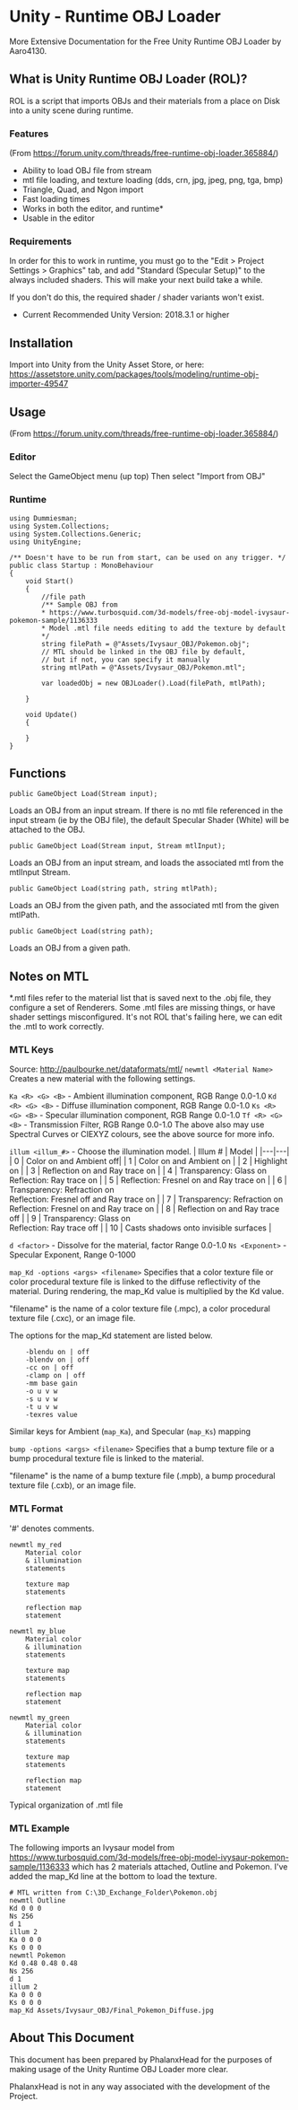 # Unity - Runtime OBJ Loader
More Extensive Documentation for the Free Unity Runtime OBJ Loader by Aaro4130.

## What is Unity Runtime OBJ Loader (ROL)?
ROL is a script that imports OBJs and their materials from a place on Disk into a unity scene during runtime.

### Features
(From https://forum.unity.com/threads/free-runtime-obj-loader.365884/)
- Ability to load OBJ file from stream
- mtl file loading, and texture loading (dds, crn, jpg, jpeg, png, tga, bmp)
- Triangle, Quad, and Ngon import
- Fast loading times
- Works in both the editor, and runtime*
- Usable in the editor

### Requirements
In order for this to work in runtime, you must go to the "Edit > Project Settings > Graphics" tab, and add "Standard (Specular Setup)" to the always included shaders. This will make your next build take a while.

If you don't do this, the required shader / shader variants won't exist.

- Current Recommended Unity Version: 2018.3.1 or higher

## Installation
Import into Unity from the Unity Asset Store, or here: https://assetstore.unity.com/packages/tools/modeling/runtime-obj-importer-49547

## Usage
(From https://forum.unity.com/threads/free-runtime-obj-loader.365884/)
### Editor
Select the GameObject menu (up top)
Then select "Import from OBJ"

### Runtime
```Csharp
using Dummiesman;
using System.Collections;
using System.Collections.Generic;
using UnityEngine;

/** Doesn't have to be run from start, can be used on any trigger. */
public class Startup : MonoBehaviour
{
    void Start()
    {
        //file path
        /** Sample OBJ from 
        * https://www.turbosquid.com/3d-models/free-obj-model-ivysaur-pokemon-sample/1136333 
        * Model .mtl file needs editing to add the texture by default
        */
        string filePath = @"Assets/Ivysaur_OBJ/Pokemon.obj";
        // MTL should be linked in the OBJ file by default, 
        // but if not, you can specify it manually
        string mtlPath = @"Assets/Ivysaur_OBJ/Pokemon.mtl";
        
        var loadedObj = new OBJLoader().Load(filePath, mtlPath);

    }

    void Update()
    {
        
    }
}
```

## Functions
```Csharp
public GameObject Load(Stream input);
```
Loads an OBJ from an input stream.
If there is no mtl file referenced in the input stream (ie by the OBJ file), the default Specular Shader (White) will be attached to the OBJ.

```Csharp
public GameObject Load(Stream input, Stream mtlInput);
```
Loads an OBJ from an input stream, and loads the associated mtl from the mtlInput Stream.

```Csharp
public GameObject Load(string path, string mtlPath);
```
Loads an OBJ from the given path, and the associated mtl from the given mtlPath. 

```Csharp
public GameObject Load(string path);
```
Loads an OBJ from a given path.

## Notes on MTL
*.mtl files refer to the material list that is saved next to the .obj file, they configure a set of Renderers.
Some .mtl files are missing things, or have shader settings misconfigured. It's not ROL that's failing here, we can edit the .mtl to work correctly.

### MTL Keys
Source: http://paulbourke.net/dataformats/mtl/
`newmtl <Material Name>` Creates a new material with the following settings.

`Ka <R> <G> <B>` - Ambient illumination component, RGB Range 0.0-1.0
`Kd <R> <G> <B>` - Diffuse illumination component, RGB Range 0.0-1.0
`Ks <R> <G> <B>` - Specular illumination component, RGB Range 0.0-1.0
`Tf <R> <G> <B>` - Transmission Filter, RGB Range 0.0-1.0
The above also may use Spectral Curves or CIEXYZ colours, see the above source for more info.

`illum <illum_#>` - Choose the illumination model.
| Illum # | Model |
|---|---|
| 0 | Color on and Ambient off|
| 1 | Color on and Ambient on |
| 2	| Highlight on |
| 3 | Reflection on and Ray trace on |
| 4	| Transparency: Glass on <br /> Reflection: Ray trace on |
| 5	| Reflection: Fresnel on and Ray trace on |
| 6	| Transparency: Refraction on <br /> Reflection: Fresnel off and Ray trace on |
| 7	| Transparency: Refraction on <br /> Reflection: Fresnel on and Ray trace on |
| 8 | Reflection on and Ray trace off |
| 9	| Transparency: Glass on <br /> Reflection: Ray trace off |
| 10 | Casts shadows onto invisible surfaces |


`d <factor>` - Dissolve for the material, factor Range 0.0-1.0
`Ns <Exponent>` - Specular Exponent, Range 0-1000

`map_Kd -options <args> <filename>`
Specifies that a color texture file or color procedural texture file is 
linked to the diffuse reflectivity of the material.  During rendering, 
the map_Kd value is multiplied by the Kd value.
 
"filename" is the name of a color texture file (.mpc), a color 
procedural texture file (.cxc), or an image file.
 
The options for the map_Kd statement are listed below. 
``` 
 	-blendu on | off
 	-blendv on | off
 	-cc on | off
 	-clamp on | off
 	-mm base gain
 	-o u v w
 	-s u v w
 	-t u v w
 	-texres value
```
Similar keys for Ambient (`map_Ka`), and Specular (`map_Ks`) mapping

`bump -options <args> <filename>`
Specifies that a bump texture file or a bump procedural texture file is 
linked to the material.
 
"filename" is the name of a bump texture file (.mpb), a bump procedural 
texture file (.cxb), or an image file.

### MTL Format
'#' denotes comments.
```
newmtl my_red
    Material color
    & illumination
    statements

    texture map
    statements

    reflection map
    statement
 
newmtl my_blue
    Material color
    & illumination
    statements

    texture map
    statements

    reflection map
    statement
 
newmtl my_green
    Material color
    & illumination
    statements

    texture map
    statements

    reflection map
    statement
```
Typical organization of .mtl file

### MTL Example
The following imports an Ivysaur model from 
https://www.turbosquid.com/3d-models/free-obj-model-ivysaur-pokemon-sample/1136333
which has 2 materials attached, Outline and Pokemon.
I've added the map_Kd line at the bottom to load the texture.
```mtl
# MTL written from C:\3D_Exchange_Folder\Pokemon.obj
newmtl Outline
Kd 0 0 0
Ns 256
d 1
illum 2
Ka 0 0 0
Ks 0 0 0
newmtl Pokemon
Kd 0.48 0.48 0.48
Ns 256
d 1
illum 2
Ka 0 0 0
Ks 0 0 0
map_Kd Assets/Ivysaur_OBJ/Final_Pokemon_Diffuse.jpg
```

## About This Document
This document has been prepared by PhalanxHead for the purposes of making usage of the Unity Runtime OBJ Loader more clear.

PhalanxHead is not in any way associated with the development of the Project.
